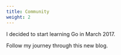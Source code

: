 ```yaml
---
title: Community
weight: 2
---
```


I decided to start learning Go in March 2017.

Follow my journey through this new blog.